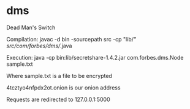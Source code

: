 dms
===

Dead Man's Switch


Compilation: javac -d bin -sourcepath src -cp "lib/*" src/com/forbes/dms/*.java

Execution: java -cp bin:lib/secretshare-1.4.2.jar com.forbes.dms.Node sample.txt

Where sample.txt is a file to be encrypted

4tcztyo4nfpdx2ot.onion is our onion address

Requests are redirected to 127.0.0.1:5000
